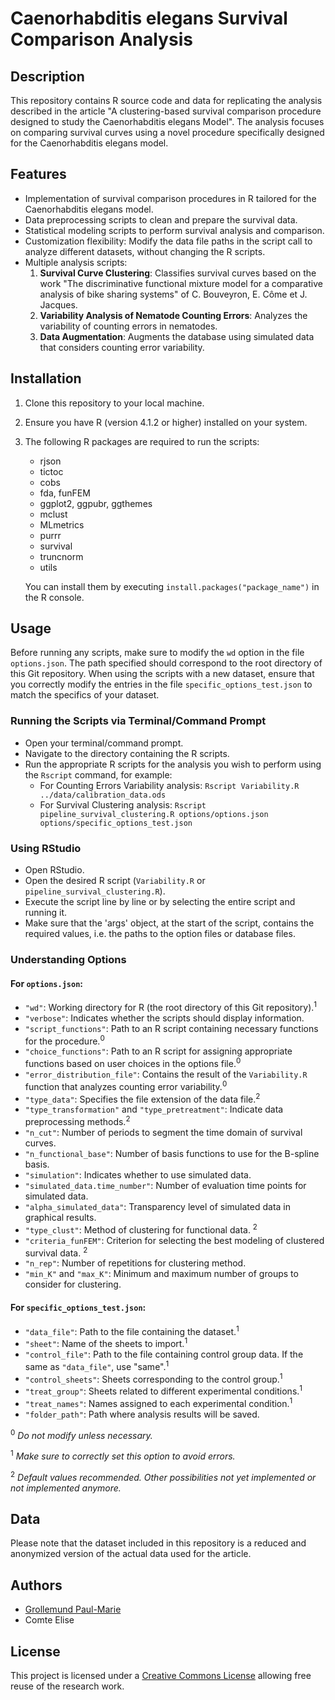 # Caenorhabditis elegans Survival Comparison Analysis 

## Description
This repository contains R source code and data for replicating the analysis described in the article "A clustering-based survival comparison procedure designed to study the Caenorhabditis elegans Model". The analysis focuses on comparing survival curves using a novel procedure specifically designed for the Caenorhabditis elegans model.

## Features
- Implementation of survival comparison procedures in R tailored for the Caenorhabditis elegans model.
- Data preprocessing scripts to clean and prepare the survival data.
- Statistical modeling scripts to perform survival analysis and comparison.
- Customization flexibility: Modify the data file paths in the script call to analyze different datasets, without changing the R scripts. 
- Multiple analysis scripts:
  1. **Survival Curve Clustering**: Classifies survival curves based on the work "The discriminative functional mixture model for a comparative analysis of bike sharing systems" of C. Bouveyron, E. Côme et J. Jacques.
  2. **Variability Analysis of Nematode Counting Errors**: Analyzes the variability of counting errors in nematodes.
  3. **Data Augmentation**: Augments the database using simulated data that considers counting error variability.


  
## Installation
1. Clone this repository to your local machine.
2. Ensure you have R (version 4.1.2 or higher) installed on your system.
3. The following R packages are required to run the scripts:
   - rjson
   - tictoc
   - cobs
   - fda, funFEM
   - ggplot2, ggpubr, ggthemes
   - mclust
   - MLmetrics
   - purrr
   - survival
   - truncnorm
   - utils

   You can install them by executing `install.packages("package_name")` in the R console.



## Usage
Before running any scripts, make sure to modify the `wd` option in the file `options.json`. The path specified should correspond to the root directory of this Git repository.
When using the scripts with a new dataset, ensure that you correctly modify the entries in the file `specific_options_test.json` to match the specifics of your dataset.

### Running the Scripts via Terminal/Command Prompt
- Open your terminal/command prompt.
- Navigate to the directory containing the R scripts.
- Run the appropriate R scripts for the analysis you wish to perform using the `Rscript` command, for example:
  - For Counting Errors Variability analysis: `Rscript Variability.R ../data/calibration_data.ods`
  - For Survival Clustering analysis: `Rscript pipeline_survival_clustering.R options/options.json options/specific_options_test.json`

### Using RStudio
- Open RStudio.
- Open the desired R script (`Variability.R` or `pipeline_survival_clustering.R`).
- Execute the script line by line or by selecting the entire script and running it.
- Make sure that the 'args' object, at the start of the script, contains the required values, i.e. the paths to the option files or database files.

### Understanding Options
#### For `options.json`:
- `"wd"`: Working directory for R (the root directory of this Git repository).<sup>1</sup>
- `"verbose"`: Indicates whether the scripts should display information.
- `"script_functions"`: Path to an R script containing necessary functions for the procedure.<sup>0</sup>
- `"choice_functions"`: Path to an R script for assigning appropriate functions based on user choices in the options file.<sup>0</sup>
- `"error_distribution_file"`: Contains the result of the `Variability.R` function that analyzes counting error variability.<sup>0</sup>
- `"type_data"`: Specifies the file extension of the data file.<sup>2</sup>
- `"type_transformation"` and `"type_pretreatment"`: Indicate data preprocessing methods.<sup>2</sup>
- `"n_cut"`: Number of periods to segment the time domain of survival curves. 
- `"n_functional_base"`: Number of basis functions to use for the B-spline basis.
- `"simulation"`: Indicates whether to use simulated data.
- `"simulated_data.time_number"`: Number of evaluation time points for simulated data.
- `"alpha_simulated_data"`: Transparency level of simulated data in graphical results.
- `"type_clust"`: Method of clustering for functional data. <sup>2</sup>
- `"criteria_funFEM"`: Criterion for selecting the best modeling of clustered survival data. <sup>2</sup>
- `"n_rep"`: Number of repetitions for clustering method.
- `"min_K"` and `"max_K"`: Minimum and maximum number of groups to consider for clustering.


#### For `specific_options_test.json`:
- `"data_file"`: Path to the file containing the dataset.<sup>1</sup>
- `"sheet"`: Name of the sheets to import.<sup>1</sup>
- `"control_file"`: Path to the file containing control group data. If the same as `"data_file"`, use "same".<sup>1</sup>
- `"control_sheets"`: Sheets corresponding to the control group.<sup>1</sup>
- `"treat_group"`: Sheets related to different experimental conditions.<sup>1</sup>
- `"treat_names"`: Names assigned to each experimental condition.<sup>1</sup>
- `"folder_path"`: Path where analysis results will be saved.

<sup>0</sup> *Do not modify unless necessary.* 

<sup>1</sup> *Make sure to correctly set this option to avoid errors.* 

<sup>2</sup> *Default values recommended. Other possibilities not yet implemented or not implemented anymore.*

## Data
Please note that the dataset included in this repository is a reduced and anonymized version of the actual data used for the article. 

## Authors
- [Grollemund Paul-Marie](https://github.com/pmgrollemund/)
- Comte Elise

## License
This project is licensed under a [Creative Commons License](https://creativecommons.org/) allowing free reuse of the research work. 
